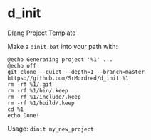 # d_init
Dlang Project Template

Make a `dinit.bat` into your path with:

```
@echo Generating project '%1' ...
@echo off
git clone --quiet --depth=1 --branch=master https://github.com/SrMordred/d_init %1
rm -rf %1/.git
rm -rf %1/bin/.keep
rm -rf %1/include/.keep
rm -rf %1/build/.keep
cd %1
echo Done!

```

Usage:
`dinit my_new_project`